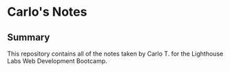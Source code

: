 # Carlo's Notes

## Summary

This repository contains all of the notes taken by Carlo T. for the Lighthouse Labs Web Development Bootcamp.
